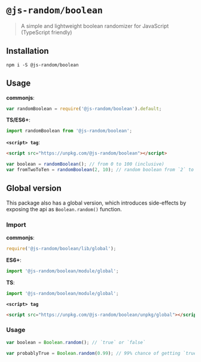 # `@js-random/boolean`

> A simple and lightweight boolean randomizer for JavaScript (TypeScript friendly)

## Installation

```
npm i -S @js-random/boolean
```

## Usage

**commonjs**:
```js
var randomBoolean = require('@js-random/boolean').default;
```

**TS/ES6+**:
```ts
import randomBoolean from '@js-random/boolean';
```

**`<script> tag`**:
```html
<script src="https://unpkg.com/@js-random/boolean"></script>
```

```ts
var boolean = randomBoolean(); // from 0 to 100 (inclusive)
var fromTwoToTen = randomBoolean(2, 10); // random boolean from `2` to `10` (inclusive)
```

## Global version

This package also has a global version, which introduces side-effects by exposing the api as `Boolean.random()` function.

### Import

**commonjs**:
```js
require('@js-random/boolean/lib/global');
```

**ES6+**:
```ts
import '@js-random/boolean/module/global';
```

**TS**:
```ts
import '@js-random/boolean/module/global';
```

**`<script> tag`**
```html
<script src="https://unpkg.com/@js-random/boolean/unpkg/global"></script>
```

### Usage

```js
var boolean = Boolean.random(); // `true` or `false`

var probablyTrue = Boolean.random(0.99); // 99% chance of getting `true`
```
